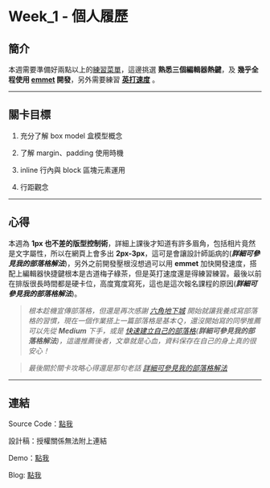 # Week_1 - 個人履歷

## 簡介

本週需要準備好兩點以上的[練習菜單](https://hackmd.io/@YmcMgo-NSKOqgTGAjl_5tg/HJpJk8ABU/%2FiE6mxohOS-ujKU398Ewk1w)，這邊挑選 **熟悉三個編輯器熱鍵**，及 **幾乎全程使用 [emmet](https://docs.emmet.io/cheat-sheet/) 開發**，另外需要練習 **[英打速度](http://keybr.com/)** 。

---

## 關卡目標

1. 充分了解 box model 盒模型概念

2. 了解 margin、padding 使用時機

3. inline 行內與 block 區塊元素運用

4. 行距觀念

---

## 心得

本週為 **1px 也不差的版型控制術**，詳細上課後才知道有許多眉角，包括相片竟然是文字屬性，所以在網頁上會多出 **2px-3px**，這可是會讓設計師詬病的(***詳細可參見我的部落格解法***)，另外之前開發壓根沒想過可以用 **emmet** 加快開發速度，搭配上編輯器快捷鍵根本是古道梅子綠茶，但是英打速度還是得練習練習。最後以前在排版很長時間都是硬卡位，高度寬度寫死，這也是這次報名課程的原因(***詳細可參見我的部落格解法***)。

> *根本趁機宣傳部落格，但還是再次感謝 [六角地下城](https://www.udemy.com/course/js-underground/) 開始就讓我養成寫部落格的習慣，現在一個作業搭上一篇部落格是基本Ｑ，還沒開始寫的同學推薦可以先從 **Medium** 下手，或是 [快速建立自己的部落格](https://rexhung0302.github.io/2019/11/01/20191101/)(***詳細可參見我的部落格解法***)，這邊推薦後者，文章就是心血，資料保存在自己的身上真的很安心！*

> *最後關於關卡攻略心得還是那句老話 [詳細可參見我的部落格解法](https://rexhung0302.github.io/2020/04/12/20200412/#more)*

---

## 連結

Source Code：[點我](https://github.com/RexHung0302/Hexschool-web-layout-training/tree/master/Week_2)

設計稿：授權關係無法附上連結

Demo：[點我](https://rexhung0302.github.io/Hexschool-web-layout-training/Week_1/index.html)

Blog: [點我](https://rexhung0302.github.io/2020/04/12/20200412/#more)